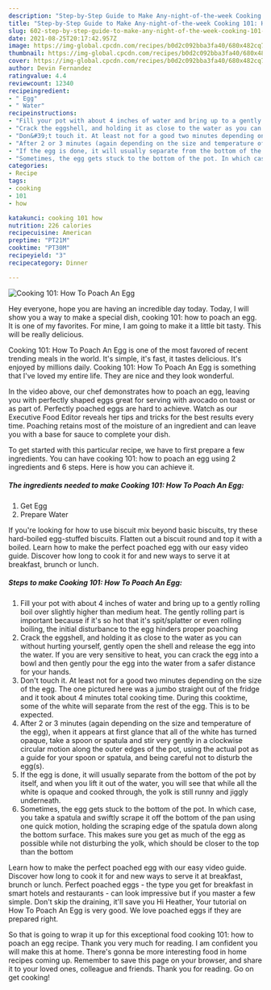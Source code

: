 ```yaml
---
description: "Step-by-Step Guide to Make Any-night-of-the-week Cooking 101: How To Poach An Egg"
title: "Step-by-Step Guide to Make Any-night-of-the-week Cooking 101: How To Poach An Egg"
slug: 602-step-by-step-guide-to-make-any-night-of-the-week-cooking-101-how-to-poach-an-egg
date: 2021-08-25T20:17:42.957Z
image: https://img-global.cpcdn.com/recipes/b0d2c092bba3fa40/680x482cq70/cooking-101-how-to-poach-an-egg-recipe-main-photo.jpg
thumbnail: https://img-global.cpcdn.com/recipes/b0d2c092bba3fa40/680x482cq70/cooking-101-how-to-poach-an-egg-recipe-main-photo.jpg
cover: https://img-global.cpcdn.com/recipes/b0d2c092bba3fa40/680x482cq70/cooking-101-how-to-poach-an-egg-recipe-main-photo.jpg
author: Devin Fernandez
ratingvalue: 4.4
reviewcount: 12340
recipeingredient:
- " Egg"
- " Water"
recipeinstructions:
- "Fill your pot with about 4 inches of water and bring up to a gently rolling boil over slightly higher than medium heat. The gently rolling part is important because if it&#39;s so hot that it&#39;s spit/splatter or even rolling boiling, the initial disturbance to the egg hinders proper poaching"
- "Crack the eggshell, and holding it as close to the water as you can without hurting yourself, gently open the shell and release the egg into the water. If you are very sensitive to heat, you can crack the egg into a bowl and then gently pour the egg into the water from a safer distance for your hands."
- "Don&#39;t touch it. At least not for a good two minutes depending on the size of the egg. The one pictured here was a jumbo straight out of the fridge and it took about 4 minutes total cooking time. During this cooktime, some of the white will separate from the rest of the egg. This is to be expected."
- "After 2 or 3 minutes (again depending on the size and temperature of the egg), when it appears at first glance that all of the white has turned opaque, take a spoon or spatula and stir very gently in a clockwise circular motion along the outer edges of the pot, using the actual pot as a guide for your spoon or spatula, and being careful not to disturb the egg(s)."
- "If the egg is done, it will usually separate from the bottom of the pot by itself, and when you lift it out of the water, you will see that while all the white is opaque and cooked through, the yolk is still runny and jiggly underneath."
- "Sometimes, the egg gets stuck to the bottom of the pot. In which case, you take a spatula and swiftly scrape it off the bottom of the pan using one quick motion, holding the scraping edge of the spatula down along the bottom surface. This makes sure you get as much of the egg as possible while not disturbing the yolk, which should be closer to the top than the bottom"
categories:
- Recipe
tags:
- cooking
- 101
- how

katakunci: cooking 101 how 
nutrition: 226 calories
recipecuisine: American
preptime: "PT21M"
cooktime: "PT30M"
recipeyield: "3"
recipecategory: Dinner

---
```



![Cooking 101: How To Poach An Egg](https://img-global.cpcdn.com/recipes/b0d2c092bba3fa40/680x482cq70/cooking-101-how-to-poach-an-egg-recipe-main-photo.jpg)

Hey everyone, hope you are having an incredible day today. Today, I will show you a way to make a special dish, cooking 101: how to poach an egg. It is one of my favorites. For mine, I am going to make it a little bit tasty. This will be really delicious.

Cooking 101: How To Poach An Egg is one of the most favored of recent trending meals in the world. It's simple, it's fast, it tastes delicious. It's enjoyed by millions daily. Cooking 101: How To Poach An Egg is something that I've loved my entire life. They are nice and they look wonderful.

In the video above, our chef demonstrates how to poach an egg, leaving you with perfectly shaped eggs great for serving with avocado on toast or as part of. Perfectly poached eggs are hard to achieve. Watch as our Executive Food Editor reveals her tips and tricks for the best results every time. Poaching retains most of the moisture of an ingredient and can leave you with a base for sauce to complete your dish.


To get started with this particular recipe, we have to first prepare a few ingredients. You can have cooking 101: how to poach an egg using 2 ingredients and 6 steps. Here is how you can achieve it.

<!--inarticleads1-->

##### The ingredients needed to make Cooking 101: How To Poach An Egg:

1. Get  Egg
1. Prepare  Water


If you&#39;re looking for how to use biscuit mix beyond basic biscuits, try these hard-boiled egg-stuffed biscuits. Flatten out a biscuit round and top it with a boiled. Learn how to make the perfect poached egg with our easy video guide. Discover how long to cook it for and new ways to serve it at breakfast, brunch or lunch. 

<!--inarticleads2-->

##### Steps to make Cooking 101: How To Poach An Egg:

1. Fill your pot with about 4 inches of water and bring up to a gently rolling boil over slightly higher than medium heat. The gently rolling part is important because if it&#39;s so hot that it&#39;s spit/splatter or even rolling boiling, the initial disturbance to the egg hinders proper poaching
1. Crack the eggshell, and holding it as close to the water as you can without hurting yourself, gently open the shell and release the egg into the water. If you are very sensitive to heat, you can crack the egg into a bowl and then gently pour the egg into the water from a safer distance for your hands.
1. Don&#39;t touch it. At least not for a good two minutes depending on the size of the egg. The one pictured here was a jumbo straight out of the fridge and it took about 4 minutes total cooking time. During this cooktime, some of the white will separate from the rest of the egg. This is to be expected.
1. After 2 or 3 minutes (again depending on the size and temperature of the egg), when it appears at first glance that all of the white has turned opaque, take a spoon or spatula and stir very gently in a clockwise circular motion along the outer edges of the pot, using the actual pot as a guide for your spoon or spatula, and being careful not to disturb the egg(s).
1. If the egg is done, it will usually separate from the bottom of the pot by itself, and when you lift it out of the water, you will see that while all the white is opaque and cooked through, the yolk is still runny and jiggly underneath.
1. Sometimes, the egg gets stuck to the bottom of the pot. In which case, you take a spatula and swiftly scrape it off the bottom of the pan using one quick motion, holding the scraping edge of the spatula down along the bottom surface. This makes sure you get as much of the egg as possible while not disturbing the yolk, which should be closer to the top than the bottom


Learn how to make the perfect poached egg with our easy video guide. Discover how long to cook it for and new ways to serve it at breakfast, brunch or lunch. Perfect poached eggs - the type you get for breakfast in smart hotels and restaurants - can look impressive but if you master a few simple. Don&#39;t skip the draining, it&#39;ll save you Hi Heather, Your tutorial on How To Poach An Egg is very good. We love poached eggs if they are prepared right. 

So that is going to wrap it up for this exceptional food cooking 101: how to poach an egg recipe. Thank you very much for reading. I am confident you will make this at home. There's gonna be more interesting food in home recipes coming up. Remember to save this page on your browser, and share it to your loved ones, colleague and friends. Thank you for reading. Go on get cooking!
